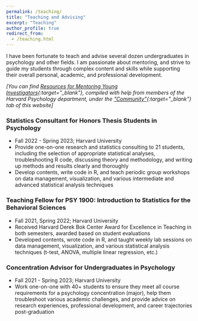 ```yaml
---
permalink: /teaching/
title: "Teaching and Advising"
excerpt: "Teaching"
author_profile: true
redirect_from: 
  - /teaching.html
---
```


I have been fortunate to teach and advise several dozen undergraduates in psychology and other fields. I am passionate about mentoring, and strive to guide my students through complex content and skills while supporting their overall personal, academic, and professional development. 

*[You can find [Resources for Mentoring Young Investigators](https://sites.google.com/g.harvard.edu/harvardpsychmentoring/){:target="_blank"}, compiled with help from members of the Harvard Psychology department, under the ["Community"](https://conyvidal.github.io/community){:target="_blank"} tab of this website]*           

### Statistics Consultant for Honors Thesis Students in Psychology
* Fall 2022 - Spring 2023; Harvard University       
* Provide one-on-one research and statistics consulting to 21 students, including the selection of appropriate statistical analyses, troubleshooting R code, discussing theory and methodology, and writing up methods and results clearly and thoroughly      
* Develop contents, write code in R, and teach periodic group workshops on data management, visualization, and various intermediate and advanced statistical analysis techniques 

### Teaching Fellow for PSY 1900: Introduction to Statistics for the Behavioral Sciences
* Fall 2021, Spring 2022; Harvard University        
* Received Harvard Derek Bok Center Award for Excellence in Teaching in both semesters, awarded based on student evaluations
* Developed contents, wrote code in R, and taught weekly lab sessions on data management, visualization, and various statistical analysis techniques (t-test, ANOVA, multiple linear regression, etc.)

### Concentration Advisor for Undergraduates in Psychology
* Fall 2021 - Spring 2023; Harvard University        
* Work one-on-one with 40+ students to ensure they meet all course requirements for a psychology concentration (major), help them troubleshoot various academic challenges, and provide advice on research experiences, professional development, and career trajectories post-graduation    


